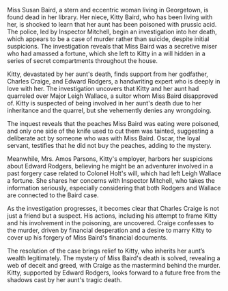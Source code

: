 Miss Susan Baird, a stern and eccentric woman living in Georgetown, is found dead in her library. Her niece, Kitty Baird, who has been living with her, is shocked to learn that her aunt has been poisoned with prussic acid. The police, led by Inspector Mitchell, begin an investigation into her death, which appears to be a case of murder rather than suicide, despite initial suspicions. The investigation reveals that Miss Baird was a secretive miser who had amassed a fortune, which she left to Kitty in a will hidden in a series of secret compartments throughout the house.

Kitty, devastated by her aunt's death, finds support from her godfather, Charles Craige, and Edward Rodgers, a handwriting expert who is deeply in love with her. The investigation uncovers that Kitty and her aunt had quarreled over Major Leigh Wallace, a suitor whom Miss Baird disapproved of. Kitty is suspected of being involved in her aunt's death due to her inheritance and the quarrel, but she vehemently denies any wrongdoing.

The inquest reveals that the peaches Miss Baird was eating were poisoned, and only one side of the knife used to cut them was tainted, suggesting a deliberate act by someone who was with Miss Baird. Oscar, the loyal servant, testifies that he did not buy the peaches, adding to the mystery.

Meanwhile, Mrs. Amos Parsons, Kitty's employer, harbors her suspicions about Edward Rodgers, believing he might be an adventurer involved in a past forgery case related to Colonel Holt's will, which had left Leigh Wallace a fortune. She shares her concerns with Inspector Mitchell, who takes the information seriously, especially considering that both Rodgers and Wallace are connected to the Baird case.

As the investigation progresses, it becomes clear that Charles Craige is not just a friend but a suspect. His actions, including his attempt to frame Kitty and his involvement in the poisoning, are uncovered. Craige confesses to the murder, driven by financial desperation and a desire to marry Kitty to cover up his forgery of Miss Baird's financial documents.

The resolution of the case brings relief to Kitty, who inherits her aunt’s wealth legitimately. The mystery of Miss Baird's death is solved, revealing a web of deceit and greed, with Craige as the mastermind behind the murder. Kitty, supported by Edward Rodgers, looks forward to a future free from the shadows cast by her aunt's tragic death.